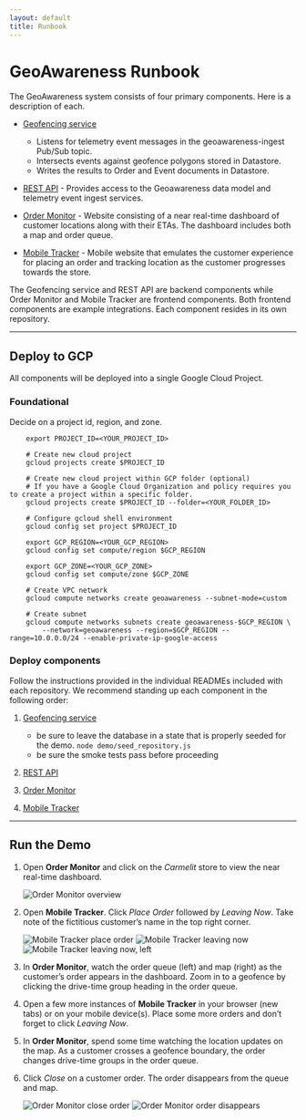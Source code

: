 ```yaml
---
layout: default
title: Runbook
---
```


# GeoAwareness Runbook

The GeoAwareness system consists of four primary components. Here is a description of each.

- [Geofencing service](https://github.com/woolpert/geoawareness-geofencing)

  - Listens for telemetry event messages in the geoawareness-ingest Pub/Sub topic.
  - Intersects events against geofence polygons stored in Datastore.
  - Writes the results to Order and Event documents in Datastore.

- [REST API](https://github.com/woolpert/geoawareness-api) - Provides access to the Geoawareness data model and telemetry event ingest services.

- [Order Monitor](https://github.com/woolpert/geoawareness-order-monitor) - Website consisting of a near real-time dashboard of customer locations along with their ETAs. The dashboard includes both a map and order queue.

- [Mobile Tracker](https://github.com/woolpert/geoawareness-mobile-tracker) - Mobile website that emulates the customer experience for placing an order and tracking location as the customer progresses towards the store.

The Geofencing service and REST API are backend components while Order Monitor and Mobile Tracker are frontend components. Both frontend components are example integrations. Each component resides in its own repository.

---

## Deploy to GCP

All components will be deployed into a single Google Cloud Project.

### Foundational

Decide on a project id, region, and zone.

```
    export PROJECT_ID=<YOUR_PROJECT_ID>

    # Create new cloud project
    gcloud projects create $PROJECT_ID

    # Create new cloud project within GCP folder (optional)
    # If you have a Google Cloud Organization and policy requires you to create a project within a specific folder.
    gcloud projects create $PROJECT_ID --folder=<YOUR_FOLDER_ID>

    # Configure gcloud shell environment
    gcloud config set project $PROJECT_ID

    export GCP_REGION=<YOUR_GCP_REGION>
    gcloud config set compute/region $GCP_REGION

    export GCP_ZONE=<YOUR_GCP_ZONE>
    gcloud config set compute/zone $GCP_ZONE

    # Create VPC network
    gcloud compute networks create geoawareness --subnet-mode=custom

    # Create subnet
    gcloud compute networks subnets create geoawareness-$GCP_REGION \
        --network=geoawareness --region=$GCP_REGION --range=10.0.0.0/24 --enable-private-ip-google-access

```

### Deploy components

Follow the instructions provided in the individual READMEs included with each repository. We recommend standing up each component in the following order:

1. [Geofencing service](https://github.com/woolpert/geoawareness-geofencing)
   - be sure to leave the database in a state that is properly seeded for the demo. `node demo/seed_repository.js`
   - be sure the smoke tests pass before proceeding

1. [REST API](https://github.com/woolpert/geoawareness-api)
1. [Order Monitor](https://github.com/woolpert/geoawareness-order-monitor)
1. [Mobile Tracker](https://github.com/woolpert/geoawareness-mobile-tracker)

---

## Run the Demo

1. Open **Order Monitor** and click on the _Carmelit_ store to view the near real-time dashboard.

   <img class="order-monitor-img" alt="Order Monitor overview" src="./assets/img/order-monitor.png">

2. Open **Mobile Tracker**. Click _Place Order_ followed by _Leaving Now_. Take note of the fictitious customer’s name in the top right corner.

    <div>
        <img class="mobile-tracker-img" alt="Mobile Tracker place order" src="./assets/img/place-order.png">
        <img class="mobile-tracker-img" alt="Mobile Tracker leaving now" src="./assets/img/leaving-now.png">
        <img class="mobile-tracker-img" alt="Mobile Tracker leaving now, left" src="./assets/img/leaving-now-left.png">
    </div>

3. In **Order Monitor**, watch the order queue (left) and map (right) as the customer’s order appears in the dashboard. Zoom in to a geofence by clicking the drive-time group heading in the order queue.

4. Open a few more instances of **Mobile Tracker** in your browser (new tabs) or on your mobile device(s). Place some more orders and don’t forget to click _Leaving Now_.

5. In **Order Monitor**, spend some time watching the location updates on the map. As a customer crosses a geofence boundary, the order changes drive-time groups in the order queue.

6. Click _Close_ on a customer order. The order disappears from the queue and map.

   <img alt="Order Monitor close order" src="./assets/img/close-order.png">

   <img class="order-monitor-img" alt="Order Monitor order disappears" src="./assets/img/order-disappears.png">
